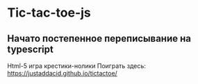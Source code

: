 # Tic-tac-toe-js

## Начато постепенное переписывание на typescript

Html-5 игра крестики-нолики
Поиграть здесь: https://justaddacid.github.io/tictactoe/

